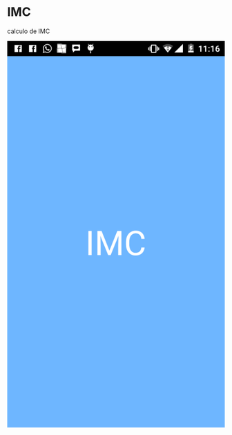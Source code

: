 # IMC
calculo de IMC



<html>
  
  <head></head>
  
  <body>
<img src="https://github.com/helmercap11/IMC/blob/master/screenshot/Splash.png"/> <br>
</body>
  
  
  </html>
